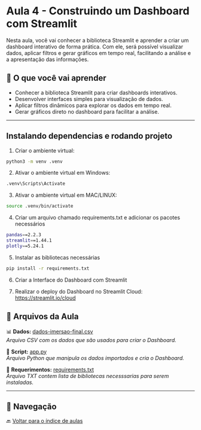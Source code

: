 # Aula 4 - Construindo um Dashboard com Streamlit

Nesta aula, você vai conhecer a biblioteca Streamlit e aprender a criar um dashboard interativo de forma prática. Com ele, será possível visualizar dados, aplicar filtros e gerar gráficos em tempo real, facilitando a análise e a apresentação das informações.

## 📘 O que você vai aprender

- Conhecer a biblioteca Streamlit para criar dashboards interativos.
- Desenvolver interfaces simples para visualização de dados.
- Aplicar filtros dinâmicos para explorar os dados em tempo real.
- Gerar gráficos direto no dashboard para facilitar a análise.
---

## Instalando dependencias e rodando projeto

1. Criar o ambiente virtual:

```bash
python3 -m venv .venv
```

2. Ativar o ambiente virtual em Windows:

```bash
.venv\Scripts\Activate
```

3. Ativar o ambiente virtual em MAC/LINUX:
```bash
source .venv/bin/activate
```

4. Criar um arquivo chamado requirements.txt e adicionar os pacotes necessários

```bash
pandas==2.2.3
streamlit==1.44.1
plotly==5.24.1
```

5. Instalar as bibliotecas necessárias

```bash
pip install -r requirements.txt
```

6. Criar a Interface do Dashboard com Streamlit

7. Realizar o deploy do Dashboard no Streamlit Cloud: https://streamlit.io/cloud

## 📂 Arquivos da Aula

️📊 **Dados:** [dados-imersao-final.csv](./dados-imersao-final.csv)  
*Arquivo CSV com os dados que são usados para criar o Dashboard.*

🐍 **Script:** [app.py](./app.py)  
*Arquivo Python que manipula os dados importados e cria o Dashboard.*

📘 **Requerimentos:** [requirements.txt](./requirements.txt)  
*Arquivo TXT contem lista de bibliotecas necesssarias para serem instaladas.*

---

## 🧭 Navegação

🔙 [Voltar para o índice de aulas](../README.md)